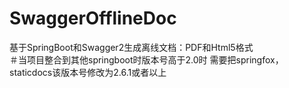 # SwaggerOfflineDoc
基于SpringBoot和Swagger2生成离线文档：PDF和Html5格式<br/>
＃当项目整合到其他springboot时版本号高于2.0时
需要把springfox，staticdocs该版本号修改为2.6.1或者以上
